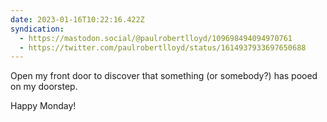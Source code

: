 ```yaml
---
date: 2023-01-16T10:22:16.422Z
syndication:
  - https://mastodon.social/@paulrobertlloyd/109698494094970761
  - https://twitter.com/paulrobertlloyd/status/1614937933697650688
---
```

Open my front door to discover that something (or somebody?) has pooed on my doorstep.

Happy Monday!
